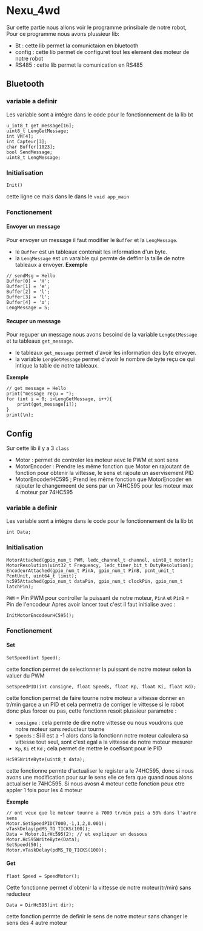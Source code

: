 # Nexu_4wd
Sur cette partie nous allons voir le programme prinsibale de notre robot, Pour ce programme nous avons plussieur lib: 
- Bt : cette lib permet la comunictaion en bluetooth
- config : cette lib permet de configuret tout les element des moteur de notre robot
- RS485 : cette lib permet la comunication en RS485

## Bluetooth
### variable a definir
Les variable sont a intégre dans le code pour le fonctionnement de la lib bt
```
u_int8_t get_message[16];
uint8_t LengGetMessage;
int VM[4];
int Capteur[3];
char Buffer[1023];
bool SendMessage;
uint8_t LengMessage;
```
### Initialisation
```
Init()
```
cette ligne ce mais dans le dans le `void app_main`

### Fonctionement
#### Envoyer un message
Pour envoyer un message il faut modifier le `Buffer` et la `LengMessage`.
- le `Buffer` est un tableaux contenait les information d'un byte.
- la `LengMessage` est un varaible qui permte de deffinr la taille de notre tableaux a envoyer.
**Exemple**
```
// sendMsg = Hello
Buffer[0] = 'H';
Buffer[1] = 'e';
Buffer[2] = 'l';
Buffer[3] = 'l';
Buffer[4] = 'o';
LengMessage = 5;
```
#### Recuper un message
Pour reguper un message nous avons besoind de la variable `LengGetMessage` et tu tableaux `get_message`.
- le tableaux `get_message` permet d'avoir les information des byte envoyer.
- la variable `LengGetMessage` permet d'avoir le nombre de byte reçu ce qui intique la table de notre tableaux.

**Exemple**
```
// get message = Hello
print("message reçu = ");
for (int i = 0; i<LengGetMessage, i++){
    print(get_message[i]);
}
print(\n);
```

## Config
Sur cette lib il y a 3 `class`
- Motor : permet de controler les moteur aevc le PWM et sont sens
- MotorEncoder : Prendre les même fonction que Motor en rajoutant de fonction pour obtenir la vittesse, le sens et rajoute un aservisement PID
- MotorEncoderHC595 ; Prend les même fonction que MotorEncoder en rajouter le changemeent de sens par un 74HC595 pour les moteur max 4 moteur par 74HC595
### variable a definir
Les variable sont a intégre dans le code pour le fonctionnement de la lib bt
```
int Data;
```
### Initialisation
```
MotorAttached(gpio_num_t PWM, ledc_channel_t channel, uint8_t motor);
MotorResolution(uint32_t Frequency, ledc_timer_bit_t DutyResolution);
EncodeurAttached(gpio_num_t PinA, gpio_num_t PinB, pcnt_unit_t PcntUnit, uint64_t limit);
hc595Attached(gpio_num_t dataPin, gpio_num_t clockPin, gpio_num_t latchPin);
```
`PWM` = Pin PWM pour controller la puissant de notre moteur, `PinA` et `PinB` = Pin de l'encodeur
Apres avoir lancer tout c'est il faut initialise avec : 
```
InitMotorEncodeurHC595();
```

### Fonctionement 
#### Set
```
SetSpeed(int Speed);
```
cette fonction permet de selectionner la puissant de notre moteur selon la valuer du PWM

```
SetSpeedPID(int consigne, float Speeds, float Kp, float Ki, float Kd);
```
cette fonction permet de faire tourne notre moteur a vittesse donner en tr/min garce a un PID et cela permetra de corriger le vittesse si le robot donc plus forcer ou pas, cette fonctionn resoit plussieur parametre : 
- `consigne` : cela permte de dire notre vittesse ou nous voudrons que notre moteur sans reducteur tourne
- `Speeds` : Si il est a -1 alors dans la fonctionn notre moteur calculera sa vittesse tout seul, sont c'est egal a la vittesse de notre moteur mesurer
- `Kp`, `Ki` et `Kd` ; cela permet de mettre le coefisant pour le PID
```
Hc595WriteByte(uint8_t data);
```
cette fonctionne permte d'actualiser le register a le 74HC595, donc si nous avons une modification pour sur le sens elle ce fera que quand nous alons actualiser le 74HC595. Si nous avosn 4 moteur cette fonction peux etre appler 1 fois pour les 4 moteur

**Exemple**
```
// ont veux que le moteur tounre a 7000 tr/min puis a 50% dans l'autre sens
Motor.SetSpeedPID(7000,-1,1,2,0.001);
vTaskDelay(pdMS_TO_TICKS(100));
Data = Motor.DirHc595(2); // et expliquer en dessous
Motor.Hc595WriteByte(Data);
SetSpeed(50);
Motor.vTaskDelay(pdMS_TO_TICKS(100));

```
#### Get
```
flaot Speed = SpeedMotor();
```
Cette fonctionne permet d'obtenir la vittesse de notre moteur(tr/min) sans reducteur
```
Data = DirHc595(int dir);
```
cette fonction permte de definir le sens de notre moteur sans changer le sens des 4 autre moteur

